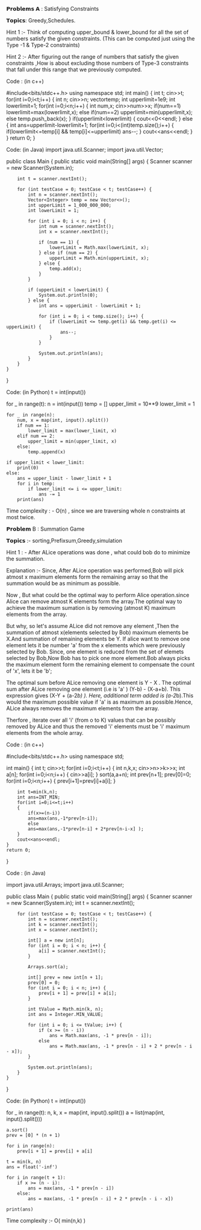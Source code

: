 𝗣𝗿𝗼𝗯𝗹𝗲𝗺𝘀 𝗔 :  Satisfying Constraints

𝗧𝗼𝗽𝗶𝗰𝘀: Greedy,Schedules.

 Hint 1 :- Think of computing upper_bound & lower_bound for all the set of numbers satisfy the given constraints. (This can be computed just using the Type -1 & Type-2 constraints)

Hint 2 :- After figuring out the range of numbers that satisfy the given constraints ,How is about excluding those numbers of Type-3 constraints that fall under this range that we previously computed.

Code : (in c++)

#include<bits/stdc++.h>
using namespace std;
int main()
{
    int t;
    cin>>t;
    for(int i=0;i<t;i++)
    {
        int n;
        cin>>n;
        vector<int>temp;
        int upperlimit=1e9;
        int lowerlimit=1;
        for(int i=0;i<n;i++)
        {
            int num,x;
            cin>>num>>x;
            if(num==1)
            lowerlimit=max(lowerlimit,x);
            else if(num==2)
            upperlimit=min(upperlimit,x);
            else
            temp.push_back(x);
        }
        if(upperlimit<lowerlimit)
        {
            cout<<0<<endl;
        }
        else
        {
            int ans=upperlimit-lowerlimit+1;
            for(int i=0;i<(int)temp.size();i++)
            {
                if(lowerlimit<=temp[i] && temp[i]<=upperlimit)
                ans--;
            }
            cout<<ans<<endl;
        }
    }
    return 0;
}

Code: (in Java)
import java.util.Scanner;
import java.util.Vector;

public class Main {
    public static void main(String[] args) {
        Scanner scanner = new Scanner(System.in);

        int t = scanner.nextInt();

        for (int testCase = 0; testCase < t; testCase++) {
            int n = scanner.nextInt();
            Vector<Integer> temp = new Vector<>();
            int upperLimit = 1_000_000_000;
            int lowerLimit = 1;

            for (int i = 0; i < n; i++) {
                int num = scanner.nextInt();
                int x = scanner.nextInt();

                if (num == 1) {
                    lowerLimit = Math.max(lowerLimit, x);
                } else if (num == 2) {
                    upperLimit = Math.min(upperLimit, x);
                } else {
                    temp.add(x);
                }
            }

            if (upperLimit < lowerLimit) {
                System.out.println(0);
            } else {
                int ans = upperLimit - lowerLimit + 1;

                for (int i = 0; i < temp.size(); i++) {
                    if (lowerLimit <= temp.get(i) && temp.get(i) <= upperLimit) {
                        ans--;
                    }
                }

                System.out.println(ans);
            }
        }
    }
}

Code: (in Python)
t = int(input())

for _ in range(t):
    n = int(input())
    temp = []
    upper_limit = 10**9
    lower_limit = 1

    for _ in range(n):
        num, x = map(int, input().split())
        if num == 1:
            lower_limit = max(lower_limit, x)
        elif num == 2:
            upper_limit = min(upper_limit, x)
        else:
            temp.append(x)

    if upper_limit < lower_limit:
        print(0)
    else:
        ans = upper_limit - lower_limit + 1
        for i in temp:
            if lower_limit <= i <= upper_limit:
                ans -= 1
        print(ans)


Time complexity  : - O(n) , since we are traversing whole n constraints at most twice.

𝗣𝗿𝗼𝗯𝗹𝗲𝗺 B : Summation Game

𝗧𝗼𝗽𝗶𝗰𝘀 :- sorting,Prefixsum,Greedy,simulation

Hint 1 : - After ALice operations was done , what could bob do to minimize the summation.

Explanation :- 
Since, After ALice operation was performed,Bob will pick atmost x maximum elements form the remaining array so that the summation would be as minimum as possible.

Now , But what could be the optimal way to perform Alice operation.since Alice can remove atmost K elements form the array.The optimal way to achieve the maximum sumation is by removing (atmost K) maximum elements from the array.

But why, so let's assume ALice did not remove any element ,Then the summation of atmost x(elements selected by Bob) maximum elements be X.And summation of remaining elements be Y.
If alice want to remove one element lets it be number 'a' from the x elements which were previously selected by Bob. Since, one element is reduced from the set of elemets selected by Bob,Now Bob has to pick one more element.Bob always picks the maximum element form the remaining element to compensate the count of 'x', lets it be 'b'; 

The optimal sum before ALice removing one element is Y - X .
The optimal sum after ALice removing one element (i.e is 'a' )
(Y-b) - (X-a+b). This expression gives (X-Y + (a-2*b) ).
Here, additional term added is (a-2*b).This would the maximum possible value if 'a' is as maximum as possible.Hence, ALice always removes the maximum elements from the array.

Therfore , iterate over all 'i' (from o to K) values that can be possibly removed by ALice and thus the removed 'i' elements must be 'i' maximum elements from the whole array.
 
 

Code : (in c++) 

#include<bits/stdc++.h>
using namespace std;

int main()
{
    int t;
    cin>>t;
    for(int i=0;i<t;i++)
    {
        int n,k,x;
        cin>>n>>k>>x;
        int a[n];
        for(int i=0;i<n;i++)
        {
            cin>>a[i];
        }
        sort(a,a+n);
        int prev[n+1];
        prev[0]=0;
        for(int i=0;i<n;i++)
        {
            prev[i+1]=prev[i]+a[i];
        }
        
        int t=min(k,n);
        int ans=INT_MIN;
        for(int i=0;i<=t;i++)
        {
            if(x>=(n-i))
            ans=max(ans,-1*prev[n-i]);
            else
            ans=max(ans,-1*prev[n-i] + 2*prev[n-i-x] );
        }
        cout<<ans<<endl;
    }
    return 0;
}

Code : (in Java) 

import java.util.Arrays;
import java.util.Scanner;

public class Main {
    public static void main(String[] args) {
        Scanner scanner = new Scanner(System.in);
        int t = scanner.nextInt();

        for (int testCase = 0; testCase < t; testCase++) {
            int n = scanner.nextInt();
            int k = scanner.nextInt();
            int x = scanner.nextInt();

            int[] a = new int[n];
            for (int i = 0; i < n; i++) {
                a[i] = scanner.nextInt();
            }

            Arrays.sort(a);

            int[] prev = new int[n + 1];
            prev[0] = 0;
            for (int i = 0; i < n; i++) {
                prev[i + 1] = prev[i] + a[i];
            }

            int tValue = Math.min(k, n);
            int ans = Integer.MIN_VALUE;

            for (int i = 0; i <= tValue; i++) {
                if (x >= (n - i))
                    ans = Math.max(ans, -1 * prev[n - i]);
                else
                    ans = Math.max(ans, -1 * prev[n - i] + 2 * prev[n - i - x]);
            }

            System.out.println(ans);
        }
    }
}

Code: (in Python)
t = int(input())

for _ in range(t):
    n, k, x = map(int, input().split())
    a = list(map(int, input().split()))

    a.sort()
    prev = [0] * (n + 1)

    for i in range(n):
        prev[i + 1] = prev[i] + a[i]

    t = min(k, n)
    ans = float('-inf')

    for i in range(t + 1):
        if x >= (n - i):
            ans = max(ans, -1 * prev[n - i])
        else:
            ans = max(ans, -1 * prev[n - i] + 2 * prev[n - i - x])

    print(ans)



Time complexity :- O( min(n,k) )

